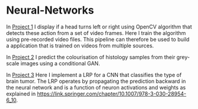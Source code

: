 # Neural-Networks

In [Project 1](https://github.com/Seymour22/Neural-networks/blob/main/Project%201%20Action%20detection%20using%20OpenCV.ipynb) I display if a head turns left or right using OpenCV algorithm that detects these action from a set of video frames. Here I train the algorithm using pre-recorded video files. This pipeline can therefore be used to build a application that is trained on videos from multiple sources.


In [Project 2](https://github.com/Seymour22/Neural-Networks/blob/main/Project%202%20Histology%20colourisation%20using%20conditional%20GAN.ipynb) I predict the colourisation of histology samples from their grey-scale images using a conditional GAN.


In [Project 3](https://github.com/Seymour22/Neural-networks/blob/main/Project%203%20Layer-wise%20Relevance%20Propagation%20(LRP)%20algorithm%20for%20a%20CNN.ipynb) Here I implement a LRP for a CNN that classifies the type of brain tumor. The LRP operates by propagating the prediction backward in the neural network and is a function of neuron activations and weights as explained in https://link.springer.com/chapter/10.1007/978-3-030-28954-6_10. 
 
